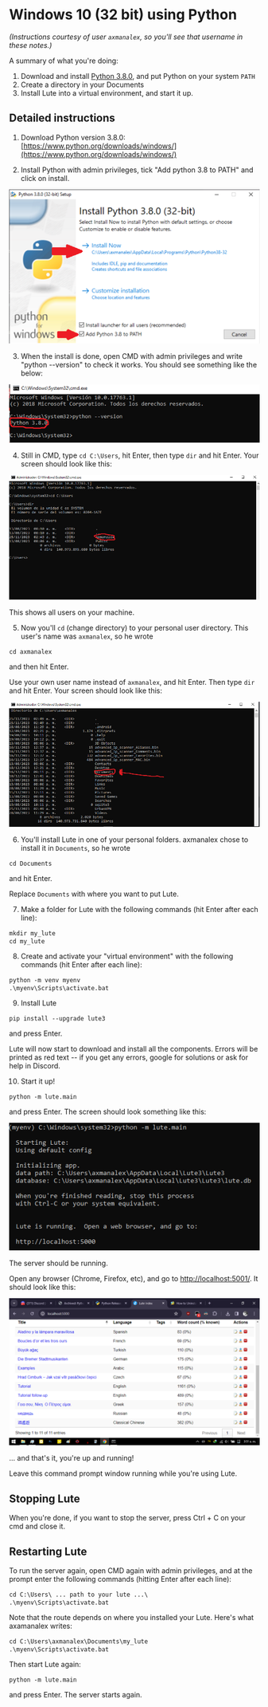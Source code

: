 # Windows 10 (32 bit) using Python

_(Instructions courtesy of user `axmanalex`, so you'll see that username in these notes.)_

A summary of what you're doing:

1. Download and install [Python 3.8.0](https://www.python.org/downloads/windows/), and put Python on your system `PATH`
2. Create a directory in your Documents
3. Install Lute into a virtual environment, and start it up.

## Detailed instructions

1. Download Python version 3.8.0: [https://www.python.org/downloads/windows/](https://www.python.org/downloads/windows/)

2. Install Python with admin privileges, tick "Add python 3.8 to PATH" and click on install.

![image](../../assets/install/windows/pip/01_installer.png)

3. When the install is done, open CMD with admin privileges and write "python --version" to check it works.  You should see something like the below:

![image](../../assets/install/windows/pip/02_check_python_version.png)

4. Still in CMD, type `cd C:\Users`, hit Enter, then type `dir` and hit Enter.  Your screen should look like this:

![image](../../assets/install/windows/pip/03_cd_users.png)

This shows all users on your machine.

5. Now you'll `cd` (change directory) to your personal user directory.  This user's name was `axmanalex`, so he wrote

```
cd axmanalex
```

and then hit Enter.

Use your own user name instead of `axmanalex`, and hit Enter.  Then type `dir` and hit Enter.  Your screen should look like this:

![image](../../assets/install/windows/pip/04_dir_user.png)

6. You'll install Lute in one of your personal folders.  axmanalex chose to install it in `Documents`, so he wrote

```
cd Documents
```

and hit Enter.

Replace `Documents` with where you want to put Lute.

7. Make a folder for Lute with the following commands (hit Enter after each line):

```
mkdir my_lute
cd my_lute
```

8. Create and activate your "virtual environment" with the following commands (hit Enter after each line):

```
python -m venv myenv
.\myenv\Scripts\activate.bat
```

9. Install Lute

```
pip install --upgrade lute3
```

and press Enter.
 
Lute will now start to download and install all the components.  Errors will be printed as red text -- if you get any errors, google for solutions or ask for help in Discord.

10. Start it up!

```
python -m lute.main
```

and press Enter.  The screen should look something like this:

![image](../../assets/install/windows/pip/05_lute_main.png)

The server should be running.

Open any browser (Chrome, Firefox, etc), and go to [http://localhost:5001/](http://localhost:5001/).  It should look like this:

![image](../../assets/install/windows/pip/05_homescreen.png)

... and that's it, you're up and running!

Leave this command prompt window running while you're using Lute.

## Stopping Lute

When you're done, if you want to stop the server, press Ctrl + C on your cmd and close it.

## Restarting Lute

To run the server again, open CMD again with admin privileges, and at the prompt enter the following commands (hitting Enter after each line):

```
cd C:\Users\ ... path to your lute ...\
.\myenv\Scripts\activate.bat
```

Note that the route depends on where you installed your Lute.  Here's what axamanalex writes:

```
cd C:\Users\axmanalex\Documents\my_lute
.\myenv\Scripts\activate.bat
```

Then start Lute again:

```
python -m lute.main
```

and press Enter.  The server starts again.